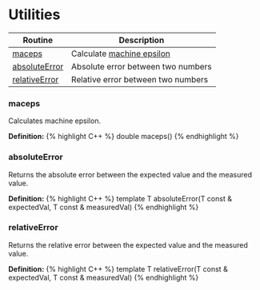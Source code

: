 # Utilities

| Routine | Description |
|---------|-------------|
| [maceps](#maceps)  | Calculate [machine epsilon](https://en.wikipedia.org/wiki/Machine_epsilon) |
| [absoluteError](#absoluteerror) | Absolute error between two numbers |
| [relativeError](#relativeerror) | Relative error between two numbers |

### maceps

Calculates machine epsilon.

**Definition:**
{% highlight C++ %}
double maceps()
{% endhighlight %}


### absoluteError

Returns the absolute error between the expected value and the measured value.

**Definition:**
{% highlight C++ %}
template <typename T>
T absoluteError(T const & expectedVal, T const & measuredVal)
{% endhighlight %}


### relativeError

Returns the relative error between the expected value and the measured value.

**Definition:**
{% highlight C++ %}
template <typename T>
T relativeError(T const & expectedVal, T const & measuredVal)
{% endhighlight %}
